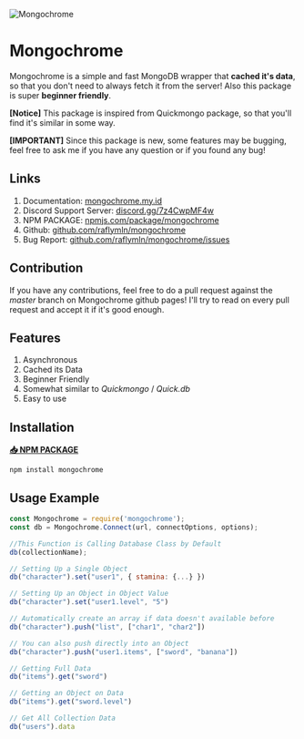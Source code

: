 ![Mongochrome](https://i.ibb.co/5Gd7rpX/Untitled-design-2-removebg-preview.png)

# Mongochrome
Mongochrome is a simple and fast MongoDB wrapper that **cached it's data**, so that you don't need to always fetch it from the server! Also this package is super **beginner friendly**.

**[Notice]** This package is inspired from Quickmongo package, so that you'll find it's similar in some way.

**[IMPORTANT]** Since this package is new, some features may be bugging, feel free to ask me if you have any question or if you found any bug!

## Links
1. Documentation: [mongochrome.my.id](https://mongochrome.my.id/)
2. Discord Support Server: [discord.gg/7z4CwpMF4w](https://discord.gg/7z4CwpMF4w)
3. NPM PACKAGE: [npmjs.com/package/mongochrome](https://www.npmjs.com/package/mongochrome)
3. Github: [github.com/raflymln/mongochrome](https://github.com/raflymln/mongochrome)
4. Bug Report: [github.com/raflymln/mongochrome/issues](https://github.com/raflymln/mongochrome/issues)

## Contribution
If you have any contributions, feel free to do a pull request against the *master* branch on Mongochrome github pages! I'll try to read on every pull request and accept it if it's good enough.

## Features
1. Asynchronous
2. Cached its Data
3. Beginner Friendly
4. Somewhat similar to *Quickmongo* / *Quick.db*
5. Easy to use

## Installation
[**📥 NPM PACKAGE**](https://www.npmjs.com/package/mongochrome)
```
npm install mongochrome
```

## Usage Example
```js
const Mongochrome = require('mongochrome');
const db = Mongochrome.Connect(url, connectOptions, options);

//This Function is Calling Database Class by Default
db(collectionName); 

// Setting Up a Single Object
db("character").set("user1", { stamina: {...} })

// Setting Up an Object in Object Value
db("character").set("user1.level", "5")

// Automatically create an array if data doesn't available before
db("character").push("list", ["char1", "char2"])

// You can also push directly into an Object
db("character").push("user1.items", ["sword", "banana"])

// Getting Full Data
db("items").get("sword")

// Getting an Object on Data
db("items").get("sword.level")

// Get All Collection Data
db("users").data
```
